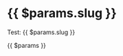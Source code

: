 # {{ $params.slug }}

<OpenApi api="admin" :endpoint="$params.path" :method="$params.method" />

Test: {{ $params.slug }}

{{ $params }}

<!-- @content -->